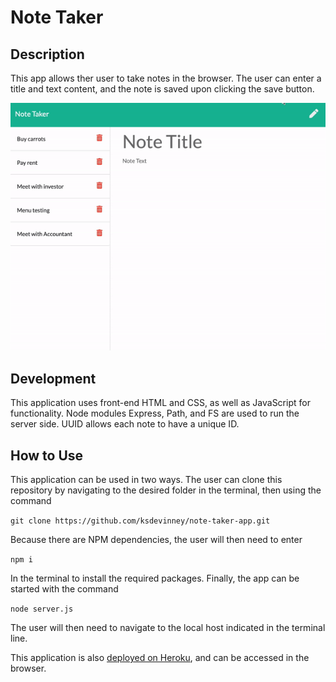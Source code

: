 # Note Taker

## Description

This app allows ther user to take notes in the browser. The user can enter a title and text content, and the note is saved upon clicking the save button. 

![Note taker demo](/assets/images/note-taker-demo.gif)

## Development

This application uses front-end HTML and CSS, as well as JavaScript for functionality. Node modules Express, Path, and FS are used to run the server side. UUID allows each note to have a unique ID.

## How to Use

This application can be used in two ways. The user can clone this repository by navigating to the desired folder in the terminal, then using the command 

`git clone https://github.com/ksdevinney/note-taker-app.git`

Because there are NPM dependencies, the user will then need to enter 

`npm i `

In the terminal to install the required packages. Finally, the app can be started with the command

`node server.js`

The user will then need to navigate to the local host indicated in the terminal line.

This application is also [deployed on Heroku](https://peaceful-ridge-56882.herokuapp.com/), and can be accessed in the browser.
